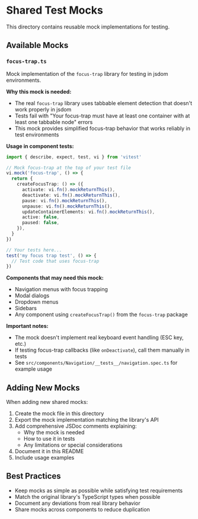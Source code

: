 # Shared Test Mocks

This directory contains reusable mock implementations for testing.

## Available Mocks

### `focus-trap.ts`

Mock implementation of the `focus-trap` library for testing in jsdom environments.

**Why this mock is needed:**

- The real `focus-trap` library uses tabbable element detection that doesn't work properly in jsdom
- Tests fail with "Your focus-trap must have at least one container with at least one tabbable node" errors
- This mock provides simplified focus-trap behavior that works reliably in test environments

**Usage in component tests:**

```typescript
import { describe, expect, test, vi } from 'vitest'

// Mock focus-trap at the top of your test file
vi.mock('focus-trap', () => {
  return {
    createFocusTrap: () => ({
      activate: vi.fn().mockReturnThis(),
      deactivate: vi.fn().mockReturnThis(),
      pause: vi.fn().mockReturnThis(),
      unpause: vi.fn().mockReturnThis(),
      updateContainerElements: vi.fn().mockReturnThis(),
      active: false,
      paused: false,
    }),
  }
})

// Your tests here...
test('my focus trap test', () => {
  // Test code that uses focus-trap
})
```

**Components that may need this mock:**

- Navigation menus with focus trapping
- Modal dialogs
- Dropdown menus
- Sidebars
- Any component using `createFocusTrap()` from the `focus-trap` package

**Important notes:**

- The mock doesn't implement real keyboard event handling (ESC key, etc.)
- If testing focus-trap callbacks (like `onDeactivate`), call them manually in tests
- See `src/components/Navigation/__tests__/navigation.spec.ts` for example usage

## Adding New Mocks

When adding new shared mocks:

1. Create the mock file in this directory
2. Export the mock implementation matching the library's API
3. Add comprehensive JSDoc comments explaining:
   - Why the mock is needed
   - How to use it in tests
   - Any limitations or special considerations
4. Document it in this README
5. Include usage examples

## Best Practices

- Keep mocks as simple as possible while satisfying test requirements
- Match the original library's TypeScript types when possible
- Document any deviations from real library behavior
- Share mocks across components to reduce duplication
